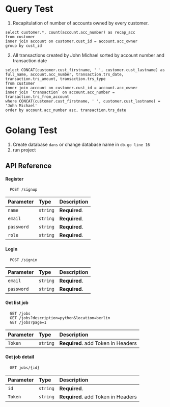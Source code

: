 # Query Test

1. Recapitulation of number of accounts owned by every customer.
```
select customer.*, count(account.acc_number) as recap_acc 
from customer
inner join account on customer.cust_id = account.acc_owner
group by cust_id
```

2. All transactions created by John Michael sorted by account number and transaction date

```
select CONCAT(customer.cust_firstname, ' ', customer.cust_lastname) as full_name, account.acc_number, transaction.trs_date, transaction.trs_amount, transaction.trs_type  
from customer
inner join account on customer.cust_id = account.acc_owner
inner join `transaction` on account.acc_number = transaction.trs_from_account
where CONCAT(customer.cust_firstname, ' ', customer.cust_lastname) = 'John Michael'
order by account.acc_number asc, transaction.trs_date
```

# Golang Test 

1. Create database `dans` or change database name in `db.go line 16`
2. run project


## API Reference

#### Register

```http
  POST /signup
```

| Parameter | Type     | Description                |
| :-------- | :------- | :------------------------- |
| `name` | `string` | **Required**. |
| `email` | `string` | **Required**. |
| `password` | `string` | **Required**. |
| `role` | `string` | **Required**. |


#### Login

```http
  POST /signin
```

| Parameter | Type     | Description                |
| :-------- | :------- | :------------------------- |
| `email` | `string` | **Required**. |
| `password` | `string` | **Required**. |



#### Get list job

```http
  GET /jobs
  GET /jobs?description=python&location=berlin
  GET /jobs?page=1
```

| Parameter | Type     | Description                       |
| :-------- | :------- | :-------------------------------- |
| `Token`      | `string` | **Required**. add Token in Headers |


#### Get job detail

```http
  GET jobs/{id}
```

| Parameter | Type     | Description                       |
| :-------- | :------- | :-------------------------------- |
| `id`      | `string` | **Required**. |
| `Token`      | `string` | **Required**. add Token in Headers |

